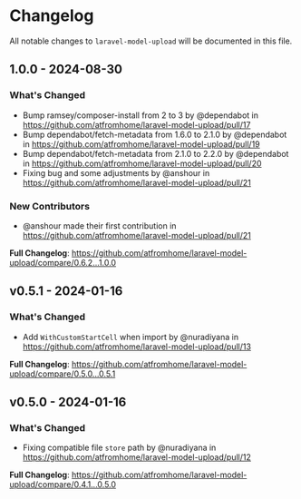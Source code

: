 # Changelog

All notable changes to `laravel-model-upload` will be documented in this file.

## 1.0.0 - 2024-08-30

### What's Changed

* Bump ramsey/composer-install from 2 to 3 by @dependabot in https://github.com/atfromhome/laravel-model-upload/pull/17
* Bump dependabot/fetch-metadata from 1.6.0 to 2.1.0 by @dependabot in https://github.com/atfromhome/laravel-model-upload/pull/19
* Bump dependabot/fetch-metadata from 2.1.0 to 2.2.0 by @dependabot in https://github.com/atfromhome/laravel-model-upload/pull/20
* Fixing bug and some adjustments by @anshour in https://github.com/atfromhome/laravel-model-upload/pull/21

### New Contributors

* @anshour made their first contribution in https://github.com/atfromhome/laravel-model-upload/pull/21

**Full Changelog**: https://github.com/atfromhome/laravel-model-upload/compare/0.6.2...1.0.0

## v0.5.1 - 2024-01-16

### What's Changed

* Add `WithCustomStartCell` when import by @nuradiyana in https://github.com/atfromhome/laravel-model-upload/pull/13

**Full Changelog**: https://github.com/atfromhome/laravel-model-upload/compare/0.5.0...0.5.1

## v0.5.0 - 2024-01-16

### What's Changed

* Fixing compatible file `store` path by @nuradiyana in https://github.com/atfromhome/laravel-model-upload/pull/12

**Full Changelog**: https://github.com/atfromhome/laravel-model-upload/compare/0.4.1...0.5.0
